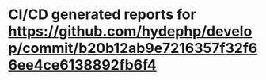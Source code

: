 # CI/CD generated reports for https://github.com/hydephp/develop/commit/b20b12ab9e7216357f32f66ee4ce6138892fb6f4
